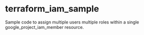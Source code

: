 # terraform_iam_sample

Sample code to assign multiple users multiple roles within a single google_project_iam_member resource. 
